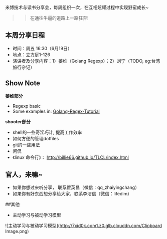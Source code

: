 米博技术与读书分享会，每周组织一次，在互相炫耀过程中实现野蛮成长~

>> 在通往牛逼的道路上一路狂奔! 

## 本周分享日程

- 时间：周五 16:30（6月19日）
- 地点：立方庭1-126
- 演讲者及分享内容：1）姜维（Golang Regexp）；2）刘宁（TODO, eg:台湾旅行杂记）

## Show Note

**姜维部分**

- Regexp basic 
- Some examples in: [Golang-Regex-Tutorial](https://github.com/gingerhot/Golang-Regex-Tutorial)


**shooter部分**

- shell的一些奇淫巧计, 提高工作效率
- 如何方便的管理dotfiles
- git的一些用法
- 闲侃
- 《linux 命令行》： http://billie66.github.io/TLCL/index.html

## 官人，来嘛~

- 如果你想过来听分享， 联系翟英昌（微信：qq_zhaiyingchang）
- 如果你有好东西想分享给大家，联系李洁信（微信：lifedim）

##其他

- 主动学习与被动学习模型

![主动学习与被动学习模型](http://7xid0k.com1.z0.glb.clouddn.com/Clipboard Image.png)



